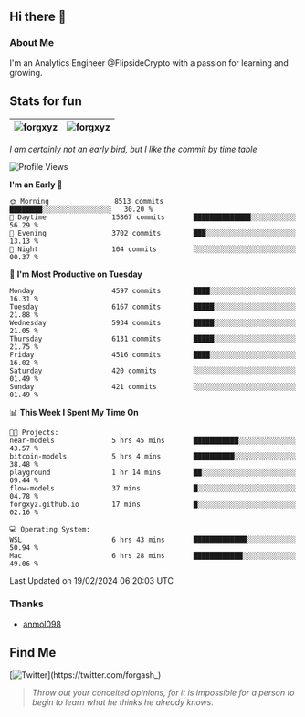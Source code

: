 ## Hi there 👋

### About Me

I'm an Analytics Engineer @FlipsideCrypto with a passion for learning and growing.
  
## Stats for fun

| <img align="center" src="https://github-readme-streak-stats.herokuapp.com/?user=forgxyz&theme=tokyonight" alt="forgxyz" /> | <img align="center" src="https://github-readme-stats.vercel.app/api?username=forgxyz&theme=tokyonight&show_icons=true" alt="forgxyz" /> |
| ------------- |------------- |

*I am certainly not an early bird, but I like the commit by time table*  

<!--START_SECTION:waka-->
![Profile Views](http://img.shields.io/badge/Profile%20Views-0-blue)

**I'm an Early 🐤** 

```text
🌞 Morning                8513 commits        ████████░░░░░░░░░░░░░░░░░   30.20 % 
🌆 Daytime                15867 commits       ██████████████░░░░░░░░░░░   56.29 % 
🌃 Evening                3702 commits        ███░░░░░░░░░░░░░░░░░░░░░░   13.13 % 
🌙 Night                  104 commits         ░░░░░░░░░░░░░░░░░░░░░░░░░   00.37 % 
```
📅 **I'm Most Productive on Tuesday** 

```text
Monday                   4597 commits        ████░░░░░░░░░░░░░░░░░░░░░   16.31 % 
Tuesday                  6167 commits        █████░░░░░░░░░░░░░░░░░░░░   21.88 % 
Wednesday                5934 commits        █████░░░░░░░░░░░░░░░░░░░░   21.05 % 
Thursday                 6131 commits        █████░░░░░░░░░░░░░░░░░░░░   21.75 % 
Friday                   4516 commits        ████░░░░░░░░░░░░░░░░░░░░░   16.02 % 
Saturday                 420 commits         ░░░░░░░░░░░░░░░░░░░░░░░░░   01.49 % 
Sunday                   421 commits         ░░░░░░░░░░░░░░░░░░░░░░░░░   01.49 % 
```


📊 **This Week I Spent My Time On** 

```text
🐱‍💻 Projects: 
near-models              5 hrs 45 mins       ███████████░░░░░░░░░░░░░░   43.57 % 
bitcoin-models           5 hrs 4 mins        ██████████░░░░░░░░░░░░░░░   38.48 % 
playground               1 hr 14 mins        ██░░░░░░░░░░░░░░░░░░░░░░░   09.44 % 
flow-models              37 mins             █░░░░░░░░░░░░░░░░░░░░░░░░   04.78 % 
forgxyz.github.io        17 mins             █░░░░░░░░░░░░░░░░░░░░░░░░   02.16 % 

💻 Operating System: 
WSL                      6 hrs 43 mins       █████████████░░░░░░░░░░░░   50.94 % 
Mac                      6 hrs 28 mins       ████████████░░░░░░░░░░░░░   49.06 % 
```


 Last Updated on 19/02/2024 06:20:03 UTC
<!--END_SECTION:waka-->

### Thanks
 - [anmol098](https://github.com/anmol098/waka-readme-stats/)
  
## Find Me
[![Twitter](https://img.shields.io/twitter/url/https/twitter.com/forgash_.svg?style=social&label=Follow%20%40forgash_)](https://twitter.com/forgash_)


> *Throw out your conceited opinions, for it is impossible for a person to begin to learn what he thinks he already knows.* 
